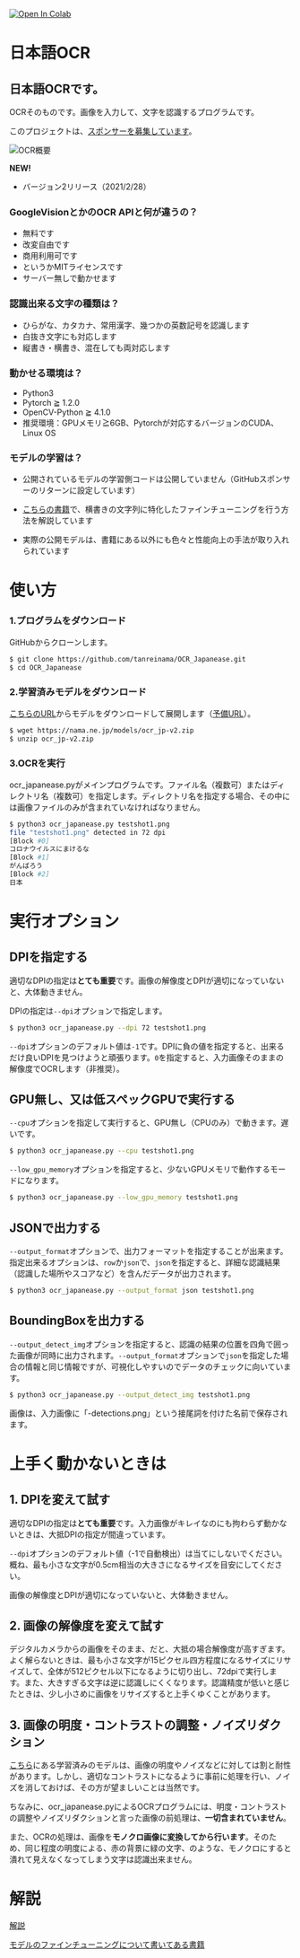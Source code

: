 [![Open In Colab](https://colab.research.google.com/assets/colab-badge.svg)](https://colab.research.google.com/github/nicolalandro/OCR_Japanease/blob/master/OCR_japan.ipynb)
# 日本語OCR



## 日本語OCRです。

OCRそのものです。画像を入力して、文字を認識するプログラムです。

このプロジェクトは、[スポンサーを募集しています](report/sponsor.md)。



![OCR概要](report/catch.png)





**NEW!**

- バージョン2リリース（2021/2/28）



### **GoogleVisionとかのOCR APIと何が違うの？**

- 無料です
- 改変自由です
- 商用利用可です
- というかMITライセンスです
- サーバー無しで動かせます

### **認識出来る文字の種類は？**

- ひらがな、カタカナ、常用漢字、幾つかの英数記号を認識します
- 白抜き文字にも対応します
- 縦書き・横書き、混在しても両対応します

### **動かせる環境は？**

- Python3
- Pytorch ≧ 1.2.0
- OpenCV-Python ≧ 4.1.0
- 推奨環境：GPUメモリ≧6GB、Pytorchが対応するバージョンのCUDA、Linux OS

### **モデルの学習は？**

- 公開されているモデルの学習側コードは公開していません（GitHubスポンサーのリターンに設定しています）

- [こちらの書籍](https://www.amazon.co.jp/dp/4863543530)で、横書きの文字列に特化したファインチューニングを行う方法を解説しています

- 実際の公開モデルは、書籍にある以外にも色々と性能向上の手法が取り入れられています

  


# 使い方



### **1.プログラムをダウンロード**



GitHubからクローンします。

```sh
$ git clone https://github.com/tanreinama/OCR_Japanease.git
$ cd OCR_Japanease
```



### **2.学習済みモデルをダウンロード**



[こちらのURL](https://nama.ne.jp/models/ocr_jp-v2.zip)からモデルをダウンロードして展開します（[予備URL](https://s3-ap-northeast-1.amazonaws.com/ailab.nama.ne.jp/models/ocr_jp-v2.zip)）。

```sh
$ wget https://nama.ne.jp/models/ocr_jp-v2.zip
$ unzip ocr_jp-v2.zip
```



### **3.OCRを実行**

ocr_japanease.pyがメインプログラムです。ファイル名（複数可）またはディレクトリ名（複数可）を指定します。ディレクトリ名を指定する場合、その中には画像ファイルのみが含まれていなければなりません。



```sh
$ python3 ocr_japanease.py testshot1.png
file "testshot1.png" detected in 72 dpi
[Block #0]
コロナウイルスにまけるな
[Block #1]
がんばろう
[Block #2]
日本
```



# 実行オプション



## DPIを指定する



適切なDPIの指定は**とても重要**です。画像の解像度とDPIが適切になっていないと、大体動きません。

DPIの指定は```--dpi```オプションで指定します。



```sh
$ python3 ocr_japanease.py --dpi 72 testshot1.png
```



```--dpi```オプションのデフォルト値は```-1```です。DPIに負の値を指定すると、出来るだけ良いDPIを見つけようと頑張ります。```0```を指定すると、入力画像そのままの解像度でOCRします（非推奨）。



## GPU無し、又は低スペックGPUで実行する



```--cpu```オプションを指定して実行すると、GPU無し（CPUのみ）で動きます。遅いです。



```sh
$ python3 ocr_japanease.py --cpu testshot1.png
```



```--low_gpu_memory```オプションを指定すると、少ないGPUメモリで動作するモードになります。



```sh
$ python3 ocr_japanease.py --low_gpu_memory testshot1.png
```



## JSONで出力する



```--output_format```オプションで、出力フォーマットを指定することが出来ます。指定出来るオプションは、```row```か```json```で、```json```を指定すると、詳細な認識結果（認識した場所やスコアなど）を含んだデータが出力されます。



```sh
$ python3 ocr_japanease.py --output_format json testshot1.png
```



## BoundingBoxを出力する



```--output_detect_img```オプションを指定すると、認識の結果の位置を四角で囲った画像が同時に出力されます。```--output_format```オプションで```json```を指定した場合の情報と同じ情報ですが、可視化しやすいのでデータのチェックに向いています。



```sh
$ python3 ocr_japanease.py --output_detect_img testshot1.png
```



画像は、入力画像に「-detections.png」という接尾詞を付けた名前で保存されます。



# 上手く動かないときは



## 1. DPIを変えて試す



適切なDPIの指定は**とても重要**です。入力画像がキレイなのにも拘わらず動かないときは、大抵DPIの指定が間違っています。

```--dpi```オプションのデフォルト値（-1で自動検出）は当てにしないでください。概ね、最も小さな文字が0.5cm相当の大きさになるサイズを目安にしてください。

画像の解像度とDPIが適切になっていないと、大体動きません。



## 2. 画像の解像度を変えて試す



デジタルカメラからの画像をそのまま、だと、大抵の場合解像度が高すぎます。よく解らないときは、最も小さな文字が15ピクセル四方程度になるサイズにリサイズして、全体が512ピクセル以下になるように切り出し、72dpiで実行します。また、大きすぎる文字は逆に認識しにくくなります。認識精度が低いと感じたときは、少し小さめに画像をリサイズすると上手くゆくことがあります。



## 3. 画像の明度・コントラストの調整・ノイズリダクション



[こちら](https://nama.ne.jp/models/ocr_jp-v2.zip)にある学習済みのモデルは、画像の明度やノイズなどに対しては割と耐性があります。しかし、適切なコントラストになるように事前に処理を行い、ノイズを消しておけば、その方が望ましいことは当然です。

ちなみに、ocr_japanease.pyによるOCRプログラムには、明度・コントラストの調整やノイズリダクションと言った画像の前処理は、**一切含まれていません**。

また、OCRの処理は、画像を**モノクロ画像に変換してから行います**。そのため、同じ程度の明度による、赤の背景に緑の文字、のような、モノクロにすると潰れて見えなくなってしまう文字は認識出来ません。



# 解説



[解説](report/technology.md)

[モデルのファインチューニングについて書いてある書籍](https://www.amazon.co.jp/dp/4863543530)

